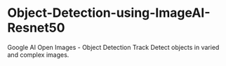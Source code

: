 # Object-Detection-using-ImageAI-Resnet50
Google AI Open Images - Object Detection Track Detect objects in varied and complex images.
